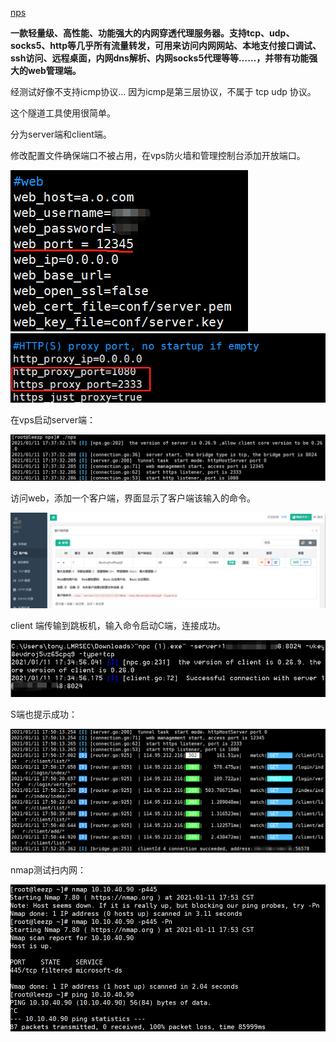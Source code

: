 
[nps](https://github.com/ehang-io/nps)

**一款轻量级、高性能、功能强大的内网穿透代理服务器。支持tcp、udp、socks5、http等几乎所有流量转发，可用来访问内网网站、本地支付接口调试、ssh访问、远程桌面，内网dns解析、内网socks5代理等等……，并带有功能强大的web管理端。**

经测试好像不支持icmp协议... 因为icmp是第三层协议，不属于 tcp udp 协议。

这个隧道工具使用很简单。

分为server端和client端。

修改配置文件确保端口不被占用，在vps防火墙和管理控制台添加开放端口。

![](images/1.jpg)
![](images/2.jpg)

在vps启动server端：

![](images/5.jpg)

访问web，添加一个客户端，界面显示了客户端该输入的命令。

![](images/3.jpg)

client 端传输到跳板机，输入命令启动C端，连接成功。

![](images/4.jpg)

S端也提示成功：

![](images/6.png)

nmap测试扫内网：

![](images/7.png)




